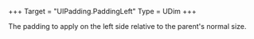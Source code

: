 +++
Target = "UIPadding.PaddingLeft"
Type = UDim
+++

The padding to apply on the left side relative to the parent's normal size.